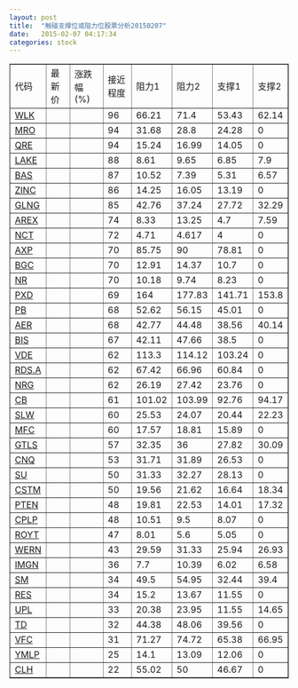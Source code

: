 ```yaml
---
layout: post
title:  "触碰支撑位或阻力位股票分析20150207"
date:   2015-02-07 04:17:34
categories: stock
---
```

<script type="text/javascript">
var stockList = []
stockList.push('gb_wlk');
stockList.push('gb_mro');
stockList.push('gb_qre');
stockList.push('gb_lake');
stockList.push('gb_bas');
stockList.push('gb_zinc');
stockList.push('gb_glng');
stockList.push('gb_arex');
stockList.push('gb_nct');
stockList.push('gb_axp');
stockList.push('gb_bgc');
stockList.push('gb_nr');
stockList.push('gb_pxd');
stockList.push('gb_pb');
stockList.push('gb_aer');
stockList.push('gb_bis');
stockList.push('gb_vde');
stockList.push('gb_rds.a');
stockList.push('gb_nrg');
stockList.push('gb_cb');
stockList.push('gb_slw');
stockList.push('gb_mfc');
stockList.push('gb_gtls');
stockList.push('gb_cnq');
stockList.push('gb_su');
stockList.push('gb_cstm');
stockList.push('gb_pten');
stockList.push('gb_cplp');
stockList.push('gb_royt');
stockList.push('gb_wern');
stockList.push('gb_imgn');
stockList.push('gb_sm');
stockList.push('gb_res');
stockList.push('gb_upl');
stockList.push('gb_td');
stockList.push('gb_vfc');
stockList.push('gb_ymlp');
stockList.push('gb_clh');
</script>
<table border="1">
 <tr>
 <td>代码</td>
 <td>最新价</td>
 <td>涨跌幅(%)</td>
 <td>接近程度</td>
 <td>阻力1</td>
 <td>阻力2</td>
 <td>支撑1</td>
 <td>支撑2</td>
</tr>
  <tr id="wlk" class="red">
  <td><a href="http://stock.finance.sina.com.cn/usstock/quotes/WLK.html" target="_blank">WLK</a></td><td></td><td></td><td>96</td><td>66.21</td><td>71.4</td><td>53.43</td><td>62.14</td></tr>
  <tr id="mro" class="red">
  <td><a href="http://stock.finance.sina.com.cn/usstock/quotes/MRO.html" target="_blank">MRO</a></td><td></td><td></td><td>94</td><td>31.68</td><td>28.8</td><td>24.28</td><td>0</td></tr>
  <tr id="qre" class="red">
  <td><a href="http://stock.finance.sina.com.cn/usstock/quotes/QRE.html" target="_blank">QRE</a></td><td></td><td></td><td>94</td><td>15.24</td><td>16.99</td><td>14.05</td><td>0</td></tr>
  <tr id="lake" class="green">
  <td><a href="http://stock.finance.sina.com.cn/usstock/quotes/LAKE.html" target="_blank">LAKE</a></td><td></td><td></td><td>88</td><td>8.61</td><td>9.65</td><td>6.85</td><td>7.9</td></tr>
  <tr id="bas" class="red">
  <td><a href="http://stock.finance.sina.com.cn/usstock/quotes/BAS.html" target="_blank">BAS</a></td><td></td><td></td><td>87</td><td>10.52</td><td>7.39</td><td>5.31</td><td>6.57</td></tr>
  <tr id="zinc" class="red">
  <td><a href="http://stock.finance.sina.com.cn/usstock/quotes/ZINC.html" target="_blank">ZINC</a></td><td></td><td></td><td>86</td><td>14.25</td><td>16.05</td><td>13.19</td><td>0</td></tr>
  <tr id="glng" class="green">
  <td><a href="http://stock.finance.sina.com.cn/usstock/quotes/GLNG.html" target="_blank">GLNG</a></td><td></td><td></td><td>85</td><td>42.76</td><td>37.24</td><td>27.72</td><td>32.29</td></tr>
  <tr id="arex" class="green">
  <td><a href="http://stock.finance.sina.com.cn/usstock/quotes/AREX.html" target="_blank">AREX</a></td><td></td><td></td><td>74</td><td>8.33</td><td>13.25</td><td>4.7</td><td>7.59</td></tr>
  <tr id="nct" class="red">
  <td><a href="http://stock.finance.sina.com.cn/usstock/quotes/NCT.html" target="_blank">NCT</a></td><td></td><td></td><td>72</td><td>4.71</td><td>4.617</td><td>4</td><td>0</td></tr>
  <tr id="axp" class="red">
  <td><a href="http://stock.finance.sina.com.cn/usstock/quotes/AXP.html" target="_blank">AXP</a></td><td></td><td></td><td>70</td><td>85.75</td><td>90</td><td>78.81</td><td>0</td></tr>
  <tr id="bgc" class="red">
  <td><a href="http://stock.finance.sina.com.cn/usstock/quotes/BGC.html" target="_blank">BGC</a></td><td></td><td></td><td>70</td><td>12.91</td><td>14.37</td><td>10.7</td><td>0</td></tr>
  <tr id="nr" class="red">
  <td><a href="http://stock.finance.sina.com.cn/usstock/quotes/NR.html" target="_blank">NR</a></td><td></td><td></td><td>70</td><td>10.18</td><td>9.74</td><td>8.23</td><td>0</td></tr>
  <tr id="pxd" class="green">
  <td><a href="http://stock.finance.sina.com.cn/usstock/quotes/PXD.html" target="_blank">PXD</a></td><td></td><td></td><td>69</td><td>164</td><td>177.83</td><td>141.71</td><td>153.8</td></tr>
  <tr id="pb" class="red">
  <td><a href="http://stock.finance.sina.com.cn/usstock/quotes/PB.html" target="_blank">PB</a></td><td></td><td></td><td>68</td><td>52.62</td><td>56.15</td><td>45.01</td><td>0</td></tr>
  <tr id="aer" class="red">
  <td><a href="http://stock.finance.sina.com.cn/usstock/quotes/AER.html" target="_blank">AER</a></td><td></td><td></td><td>68</td><td>42.77</td><td>44.48</td><td>38.56</td><td>40.14</td></tr>
  <tr id="bis" class="red">
  <td><a href="http://stock.finance.sina.com.cn/usstock/quotes/BIS.html" target="_blank">BIS</a></td><td></td><td></td><td>67</td><td>42.11</td><td>47.66</td><td>38.5</td><td>0</td></tr>
  <tr id="vde" class="red">
  <td><a href="http://stock.finance.sina.com.cn/usstock/quotes/VDE.html" target="_blank">VDE</a></td><td></td><td></td><td>62</td><td>113.3</td><td>114.12</td><td>103.24</td><td>0</td></tr>
  <tr id="rds.a" class="red">
  <td><a href="http://stock.finance.sina.com.cn/usstock/quotes/RDS.A.html" target="_blank">RDS.A</a></td><td></td><td></td><td>62</td><td>67.42</td><td>66.96</td><td>60.84</td><td>0</td></tr>
  <tr id="nrg" class="red">
  <td><a href="http://stock.finance.sina.com.cn/usstock/quotes/NRG.html" target="_blank">NRG</a></td><td></td><td></td><td>62</td><td>26.19</td><td>27.42</td><td>23.76</td><td>0</td></tr>
  <tr id="cb" class="red">
  <td><a href="http://stock.finance.sina.com.cn/usstock/quotes/CB.html" target="_blank">CB</a></td><td></td><td></td><td>61</td><td>101.02</td><td>103.99</td><td>92.76</td><td>94.17</td></tr>
  <tr id="slw" class="green">
  <td><a href="http://stock.finance.sina.com.cn/usstock/quotes/SLW.html" target="_blank">SLW</a></td><td></td><td></td><td>60</td><td>25.53</td><td>24.07</td><td>20.44</td><td>22.23</td></tr>
  <tr id="mfc" class="red">
  <td><a href="http://stock.finance.sina.com.cn/usstock/quotes/MFC.html" target="_blank">MFC</a></td><td></td><td></td><td>60</td><td>17.57</td><td>18.81</td><td>15.89</td><td>0</td></tr>
  <tr id="gtls" class="green">
  <td><a href="http://stock.finance.sina.com.cn/usstock/quotes/GTLS.html" target="_blank">GTLS</a></td><td></td><td></td><td>57</td><td>32.35</td><td>36</td><td>27.82</td><td>30.09</td></tr>
  <tr id="cnq" class="red">
  <td><a href="http://stock.finance.sina.com.cn/usstock/quotes/CNQ.html" target="_blank">CNQ</a></td><td></td><td></td><td>53</td><td>31.71</td><td>31.89</td><td>26.53</td><td>0</td></tr>
  <tr id="su" class="red">
  <td><a href="http://stock.finance.sina.com.cn/usstock/quotes/SU.html" target="_blank">SU</a></td><td></td><td></td><td>50</td><td>31.33</td><td>32.27</td><td>28.13</td><td>0</td></tr>
  <tr id="cstm" class="red">
  <td><a href="http://stock.finance.sina.com.cn/usstock/quotes/CSTM.html" target="_blank">CSTM</a></td><td></td><td></td><td>50</td><td>19.56</td><td>21.62</td><td>16.64</td><td>18.34</td></tr>
  <tr id="pten" class="green">
  <td><a href="http://stock.finance.sina.com.cn/usstock/quotes/PTEN.html" target="_blank">PTEN</a></td><td></td><td></td><td>48</td><td>19.81</td><td>22.53</td><td>14.01</td><td>17.32</td></tr>
  <tr id="cplp" class="red">
  <td><a href="http://stock.finance.sina.com.cn/usstock/quotes/CPLP.html" target="_blank">CPLP</a></td><td></td><td></td><td>48</td><td>10.51</td><td>9.5</td><td>8.07</td><td>0</td></tr>
  <tr id="royt" class="red">
  <td><a href="http://stock.finance.sina.com.cn/usstock/quotes/ROYT.html" target="_blank">ROYT</a></td><td></td><td></td><td>47</td><td>8.01</td><td>5.6</td><td>5.05</td><td>0</td></tr>
  <tr id="wern" class="red">
  <td><a href="http://stock.finance.sina.com.cn/usstock/quotes/WERN.html" target="_blank">WERN</a></td><td></td><td></td><td>43</td><td>29.59</td><td>31.33</td><td>25.94</td><td>26.93</td></tr>
  <tr id="imgn" class="red">
  <td><a href="http://stock.finance.sina.com.cn/usstock/quotes/IMGN.html" target="_blank">IMGN</a></td><td></td><td></td><td>36</td><td>7.7</td><td>10.39</td><td>6.02</td><td>6.58</td></tr>
  <tr id="sm" class="red">
  <td><a href="http://stock.finance.sina.com.cn/usstock/quotes/SM.html" target="_blank">SM</a></td><td></td><td></td><td>34</td><td>49.5</td><td>54.95</td><td>32.44</td><td>39.4</td></tr>
  <tr id="res" class="red">
  <td><a href="http://stock.finance.sina.com.cn/usstock/quotes/RES.html" target="_blank">RES</a></td><td></td><td></td><td>34</td><td>15.2</td><td>13.67</td><td>11.55</td><td>0</td></tr>
  <tr id="upl" class="green">
  <td><a href="http://stock.finance.sina.com.cn/usstock/quotes/UPL.html" target="_blank">UPL</a></td><td></td><td></td><td>33</td><td>20.38</td><td>23.95</td><td>11.55</td><td>14.65</td></tr>
  <tr id="td" class="red">
  <td><a href="http://stock.finance.sina.com.cn/usstock/quotes/TD.html" target="_blank">TD</a></td><td></td><td></td><td>32</td><td>44.38</td><td>48.06</td><td>39.56</td><td>0</td></tr>
  <tr id="vfc" class="red">
  <td><a href="http://stock.finance.sina.com.cn/usstock/quotes/VFC.html" target="_blank">VFC</a></td><td></td><td></td><td>31</td><td>71.27</td><td>74.72</td><td>65.38</td><td>66.95</td></tr>
  <tr id="ymlp" class="red">
  <td><a href="http://stock.finance.sina.com.cn/usstock/quotes/YMLP.html" target="_blank">YMLP</a></td><td></td><td></td><td>25</td><td>14.1</td><td>13.09</td><td>12.06</td><td>0</td></tr>
  <tr id="clh" class="red">
  <td><a href="http://stock.finance.sina.com.cn/usstock/quotes/CLH.html" target="_blank">CLH</a></td><td></td><td></td><td>22</td><td>55.02</td><td>50</td><td>46.67</td><td>0</td></tr>
</table>

